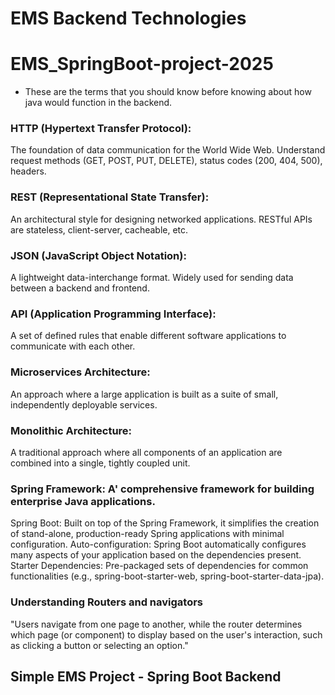 # EMS Backend Technologies




# EMS_SpringBoot-project-2025

- These are the terms that you should know before knowing about how java would function in the backend.

### HTTP (Hypertext Transfer Protocol): 
The foundation of data communication for the World Wide Web. Understand request methods (GET, POST, PUT, DELETE), status codes (200, 404, 500), headers.

### REST (Representational State Transfer):
An architectural style for designing networked applications. RESTful APIs are stateless, client-server, cacheable, etc.

### JSON (JavaScript Object Notation): 
A lightweight data-interchange format. Widely used for sending data between a backend and frontend.

### API (Application Programming Interface):
A set of defined rules that enable different software applications to communicate with each other.

### Microservices Architecture: 
An approach where a large application is built as a suite of small, independently deployable services.

### Monolithic Architecture: 
A traditional approach where all components of an application are combined into a single, tightly coupled unit.

### Spring Framework: A' comprehensive framework for building enterprise Java applications.
Spring Boot: Built on top of the Spring Framework, it simplifies the creation of stand-alone, production-ready Spring applications with minimal configuration.
Auto-configuration: Spring Boot automatically configures many aspects of your application based on the dependencies present.
Starter Dependencies: Pre-packaged sets of dependencies for common functionalities (e.g., spring-boot-starter-web, spring-boot-starter-data-jpa).


### Understanding Routers and navigators
"Users navigate from one page to another, while the router determines which page (or component) to display based on the user's interaction, such as clicking a button or selecting an option."





## Simple EMS Project - Spring Boot Backend
